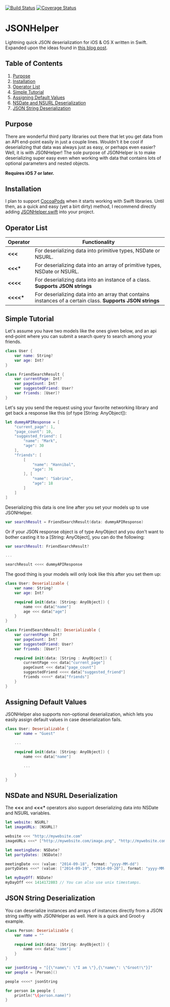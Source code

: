 [![Build Status](https://travis-ci.org/isair/JSONHelper.svg?branch=master)](https://travis-ci.org/isair/JSONHelper) [![Coverage Status](https://coveralls.io/repos/isair/JSONHelper/badge.png)](https://coveralls.io/r/isair/JSONHelper)

JSONHelper
==========

Lightning quick JSON deserialization for iOS &amp; OS X written in Swift. Expanded upon the ideas found in [this blog post](http://robots.thoughtbot.com/efficient-json-in-swift-with-functional-concepts-and-generics).

Table of Contents
--------------

1. [Purpose](#purpose)
2. [Installation](#installation)
3. [Operator List](#operator-list)
4. [Simple Tutorial](#simple-tutorial)
5. [Assigning Default Values](#assigning-default-values)
6. [NSDate and NSURL Deserialization](#nsdate-and-nsurl-deserialization)
7. [JSON String Deserialization](#json-string-deserialization)

Purpose
--------------

There are wonderful third party libraries out there that let you get data from an API end-point easily in just a couple lines. Wouldn't it be cool if deserializing that data was always just as easy, or perhaps even easier? Well, it is with JSONHelper! The sole purpose of JSONHelper is to make deserializing super easy even when working with data that contains lots of optional parameters and nested objects.

__Requires iOS 7 or later.__

Installation
--------------

I plan to support [CocoaPods](http://cocoapods.org) when it starts working with Swift libraries. Until then, as a quick and easy (yet a birt dirty) method, I recommend directly adding [JSONHelper.swift](https://raw.githubusercontent.com/isair/JSONHelper/master/JSONHelper/Pod%20Classes/JSONHelper.swift) into your project.

Operator List
--------------

| Operator  | Functionality                                                                                              |
| --------- | ---------------------------------------------------------------------------------------------------------- |
| __<<<__   | For deserializing data into primitive types, NSDate or NSURL.                                              |
| __<<<*__  | For deserializing data into an array of primitive types, NSDate or NSURL.                                  |
| __<<<<__  | For deserializing data into an instance of a class. __Supports JSON strings__                              |
| __<<<<*__ | For deserializing data into an array that contains instances of a certain class. __Supports JSON strings__ |

Simple Tutorial
--------------

Let's assume you have two models like the ones given below, and an api end-point where you can submit a search query to search among your friends.

```swift
class User {
    var name: String?
    var age: Int?
}
````

````swift
class FriendSearchResult {
    var currentPage: Int?
    var pageCount: Int?
    var suggestedFriend: User?
    var friends: [User]?
}
````

Let's say you send the request using your favorite networking library and get back a response like this (of type [String: AnyObject]):

````swift
let dummyAPIResponse = [
    "current_page": 1,
    "page_count": 10,
    "suggested_friend": [
        "name": "Mark",
        "age": 30
    ],
    "friends": [
        [
            "name": "Hannibal",
            "age": 76
        ], [
            "name": "Sabrina",
            "age": 18
        ]
    ]
]
````

Deserializing this data is one line after you set your models up to use JSONHelper.

````swift
var searchResult = FriendSearchResult(data: dummyAPIResponse)
````

Or if your JSON response object is of type AnyObject and you don't want to bother casting it to a [String: AnyObject], you can do the following:

````swift
var searchResult: FriendSearchResult?

...

searchResult <<<< dummyAPIResponse
````

The good thing is your models will only look like this after you set them up:

````swift
class User: Deserializable {
    var name: String?
    var age: Int?

    required init(data: [String: AnyObject]) {
        name <<< data["name"]
        age <<< data["age"]
    }
}
````

````swift
class FriendSearchResult: Deserializable {
    var currentPage: Int?
    var pageCount: Int?
    var suggestedFriend: User?
    var friends: [User]?

    required init(data: [String : AnyObject]) {
        currentPage <<< data["current_page"]
        pageCount <<< data["page_count"]
        suggestedFriend <<<< data["suggested_friend"]
        friends <<<<* data["friends"]
    }
}
````

Assigning Default Values
--------------

JSONHelper also supports non-optional deserialization, which lets you easily assign default values in case deserialization fails.

````swift
class User: Deserializable {
    var name = "Guest"

    ...

    required init(data: [String: AnyObject]) {
        name <<< data["name"]

        ...

    }
}
````

NSDate and NSURL Deserialization
--------------

The __<<<__ and __<<<*__ operators also support deserializing data into NSDate and NSURL variables.

````swift
let website: NSURL?
let imageURLs: [NSURL]?

website <<< "http://mywebsite.com"
imageURLs <<<* ["http://mywebsite.com/image.png", "http://mywebsite.com/anotherImage.png"]
````

````swift
let meetingDate: NSDate?
let partyDates: [NSDate]?

meetingDate <<< (value: "2014-09-18", format: "yyyy-MM-dd")
partyDates <<<* (value: ["2014-09-19", "2014-09-20"], format: "yyyy-MM-dd")

let myDayOff: NSDate?
myDayOff <<< 1414172803 // You can also use unix timestamps.
````

JSON String Deserialization
--------------

You can deserialize instances and arrays of instances directly from a JSON string swiftly with JSONHelper as well. Here is a quick and Groot-y example.

````swift
class Person: Deserializable {
    var name = ""

    required init(data: [String: AnyObject]) {
        name <<< data["name"]
    }
}

var jsonString = "[{\"name\": \"I am \"},{\"name\": \"Groot!\"}]"
var people = [Person]()

people <<<<* jsonString

for person in people {
    println("\(person.name)")
}
````
